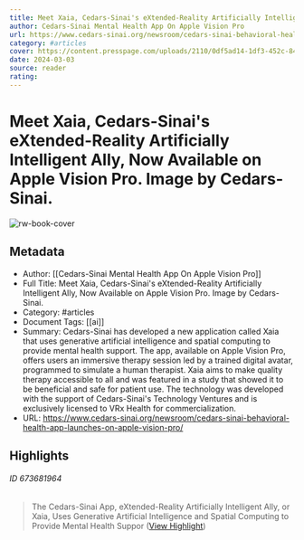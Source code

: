 ```yaml
---
title: Meet Xaia, Cedars-Sinai's eXtended-Reality Artificially Intelligent Ally, Now Available on Apple Vision Pro. Image by Cedars-Sinai.
author: Cedars-Sinai Mental Health App On Apple Vision Pro
url: https://www.cedars-sinai.org/newsroom/cedars-sinai-behavioral-health-app-launches-on-apple-vision-pro/
category: #articles
cover: https://content.presspage.com/uploads/2110/0df5ad14-1df3-452c-84ad-2f00cd6d68cf/1920_xaiatalking.png?10000
date: 2024-03-03
source: reader
rating:
---
```

# Meet Xaia, Cedars-Sinai's eXtended-Reality Artificially Intelligent Ally, Now Available on Apple Vision Pro. Image by Cedars-Sinai.

![rw-book-cover](https://content.presspage.com/uploads/2110/0df5ad14-1df3-452c-84ad-2f00cd6d68cf/1920_xaiatalking.png?10000)

## Metadata
- Author: [[Cedars-Sinai Mental Health App On Apple Vision Pro]]
- Full Title: Meet Xaia, Cedars-Sinai's eXtended-Reality Artificially Intelligent Ally, Now Available on Apple Vision Pro. Image by Cedars-Sinai.
- Category: #articles
- Document Tags: [[ai]] 
- Summary: Cedars-Sinai has developed a new application called Xaia that uses generative artificial intelligence and spatial computing to provide mental health support. The app, available on Apple Vision Pro, offers users an immersive therapy session led by a trained digital avatar, programmed to simulate a human therapist. Xaia aims to make quality therapy accessible to all and was featured in a study that showed it to be beneficial and safe for patient use. The technology was developed with the support of Cedars-Sinai's Technology Ventures and is exclusively licensed to VRx Health for commercialization.
- URL: https://www.cedars-sinai.org/newsroom/cedars-sinai-behavioral-health-app-launches-on-apple-vision-pro/

## Highlights
###### ID 673681964
> The Cedars-Sinai App, eXtended-Reality Artificially Intelligent Ally, or Xaia, Uses Generative Artificial Intelligence and Spatial Computing to Provide Mental Health Suppor ([View Highlight](https://read.readwise.io/read/01hp2wdxefzhgqvcyf5681ptgm))
    
